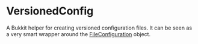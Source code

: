 # VersionedConfig
A Bukkit helper for creating versioned configuration files. It can be seen as a very smart wrapper around the [FileConfiguration](https://hub.spigotmc.org/javadocs/spigot/org/bukkit/configuration/file/FileConfiguration.html) object.
